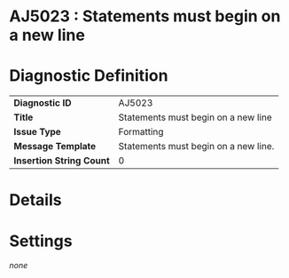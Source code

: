 # AJ5023 : Statements must begin on a new line

# Diagnostic Definition

<table>
  <tr>
    <td class="header"><b>Diagnostic ID</b></td>
    <td>AJ5023</td>
  </tr>
  <tr>
    <td class="header"><b>Title</b></td>
    <td>Statements must begin on a new line</td>
  </tr>
  <tr>
    <td class="header"><b>Issue Type</b></td>
    <td>Formatting</td>
  </tr>
  <tr>
    <td class="header"><b>Message Template</b></td>
    <td>Statements must begin on a new line.</td>
  </tr>
  <tr>
    <td class="header"><b>Insertion String Count</b></td>
    <td>0</td>
  </tr>
</table>

# Details



# Settings

*none*

